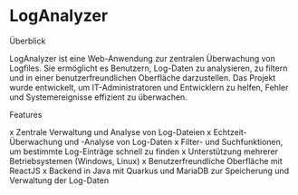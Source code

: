 # LogAnalyzer

Überblick

LogAnalyzer ist eine Web-Anwendung zur zentralen Überwachung von Logfiles. Sie ermöglicht es Benutzern, Log-Daten zu analysieren, zu filtern und in einer benutzerfreundlichen Oberfläche darzustellen. Das Projekt wurde entwickelt, um IT-Administratoren und Entwicklern zu helfen, Fehler und Systemereignisse effizient zu überwachen.

Features

x Zentrale Verwaltung und Analyse von Log-Dateien
x Echtzeit-Überwachung und -Analyse von Log-Daten
x Filter- und Suchfunktionen, um bestimmte Log-Einträge schnell zu finden
x Unterstützung mehrerer Betriebsystemen (Windows, Linux)
x Benutzerfreundliche Oberfläche mit ReactJS
x Backend in Java mit Quarkus und MariaDB zur Speicherung und Verwaltung der Log-Daten
